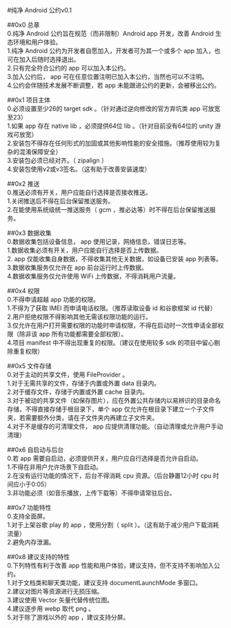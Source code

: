 #纯净 Android 公约v0.1  
  
##0x0 总章  
0.纯净 Android 公约旨在规范（而非限制）Android app 开发，改善 Android 生态环境和用户体验。  
1.纯净 Android 公约为开发者自愿加入，开发者可为其一个或多个 app 加入，也可在加入后随时选择退出。  
2.只有完全符合公约的 app 可以加入本公约。  
3.加入公约后， app 可在任意位置注明已加入本公约，当然也可以不注明。  
4.公约会伴随技术发展不断调整，若 app 未能跟进公约的更新，会被移出公约。  
  
##0x1 项目主体  
0.必须设置至少26的 target sdk 。（针对通过逆向修改的官方弃坑类 app 可放宽至23）  
1.如果 app 存在 native lib ，必须提供64位 lib 。（针对目前没有64位的 unity 游戏可放宽）  
2.安装包不得存在任何形式的加固或其他影响性能的安全措施。（推荐使用较为复杂的混淆保障安全）  
3.安装包必须已经对齐。（ zipalign ）  
4.安装包使用v2或v3签名。（这有助于改善安装速度）  
  
##0x2 推送  
0.推送必须有开关，用户应能自行选择是否接收推送。  
1.关闭推送后不得在后台保留推送服务。  
2.在能使用系统级统一推送服务（ gcm ，推必达等）时不得在后台保留推送服务。  
  
##0x3 数据收集  
0.数据收集包括设备信息， app 使用记录，网络信息，错误日志等。  
1.数据收集必须有开关，用户应能自行选择是否上传数据。  
2. app 仅能收集自身数据，不得收集其他无关数据，如设备已安装 app 列表等。  
3.数据收集服务仅允许在 app 前台运行时上传数据。  
4.数据收集服务仅允许使用 WiFi 上传数据，不得消耗用户流量。  
  
##0x4 权限  
0.不得申请超越 app 功能的权限。  
1.不得为了获取 IMEI 而申请电话权限。（推荐读取设备 id 和谷歌框架 id 代替）  
2.用户拒绝权限不得影响其他无需该权限功能的运行。  
3.仅允许在用户打开需要权限的功能时申请权限，不得在启动时一次性申请全部权限（除非该 app 所有功能都需要全部权限）。  
4.项目 manifest 中不得出现重复的权限。（建议在使用较多 sdk 的项目中留心剔除重复权限）  
  
##0x5 文件存储  
0.对于主动的共享文件，使用 FileProvider 。  
1.对于无需共享的文件，存储于内置或外置 data 目录内。  
2.对于缓存文件，存储于内置或外置 cache 目录内。  
3.对于被动的共享文件（如保存图片），应在外置公共存储内以易辨识的目录命名存储，不得直接存储于根目录下，单个 app 仅允许在根目录下建立一个子文件夹，若需要额外分类，请在子文件夹内再建立子文件夹。  
4.对于不是缓存的可清理文件， app 应提供清理功能。（自动清理或允许用户手动清理）  
  
##0x6 自启动与后台  
0.若 app 需要自启动，必须提供开关，用户应自行选择是否允许自启动。  
1.不得在非用户允许场景下自启动。  
2.在没有运行功能的情况下，后台不得消耗 cpu 资源。（后台静置12小时 cpu 时间应小于0:05）  
3.非功能必须（如音乐播放，上传下载等）不得申请常驻后台。  
  
##0x7 功能特性  
0.支持全面屏。  
1.对于上架谷歌 play 的 app ，使用分割（ split ）。（这有助于减少用户下载消耗流量）  
2.避免内存泄漏。  
  
##0x8 建议支持的特性  
0.下列特性有利于改善 app 性能和用户体验，建议支持，但不支持不影响加入公约。  
1.对于文档类和聊天类功能，建议支持 documentLaunchMode 多窗口。  
2.建议对图片等资源进行无损压缩。  
3.建议使用 Vector 矢量代替传统位图。  
4.建议逐步用 webp 取代 png 。  
5.对于除了游戏以外的 app ，建议支持分屏。  





